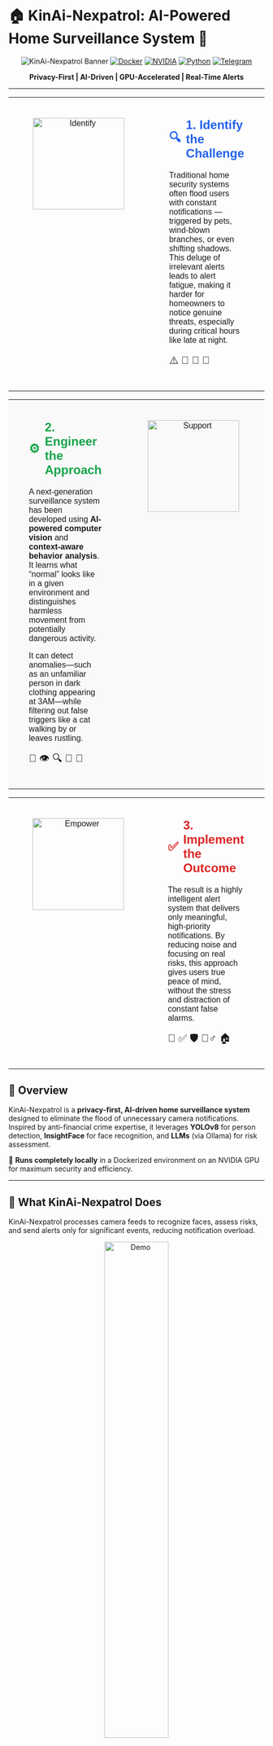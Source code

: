 # 🏠 KinAi-Nexpatrol: AI-Powered Home Surveillance System 🤖

<div align="center">

![KinAi-Nexpatrol Banner](https://img.shields.io/badge/KinAi--Nexpatrol-AI%20Surveillance-blue?style=for-the-badge&logo=security&logoColor=white)
[![Docker](https://img.shields.io/badge/Docker-Ready-2496ED?style=for-the-badge&logo=docker&logoColor=white)](https://www.docker.com/)
[![NVIDIA](https://img.shields.io/badge/NVIDIA-GPU%20Accelerated-76B900?style=for-the-badge&logo=nvidia&logoColor=white)](https://developer.nvidia.com/cuda-zone)
[![Python](https://img.shields.io/badge/Python-3.8+-3776AB?style=for-the-badge&logo=python&logoColor=white)](https://www.python.org/)
[![Telegram](https://img.shields.io/badge/Telegram-Alerts-26A5E4?style=for-the-badge&logo=telegram&logoColor=white)](https://telegram.org/)

**Privacy-First | AI-Driven | GPU-Accelerated | Real-Time Alerts**

</div>

---
<!-- Row 1: Identify the Challenge -->
<table style="width: 100%; border-collapse: collapse; font-family: sans-serif;">
  <tr>
    <td style="width: 200px; text-align: center; vertical-align: top; padding: 40px;">
      <img src="https://raw.githubusercontent.com/Logulokesh/VICTutorAI-Offline-Educational-Activity-Generator/main/identify.png"  width="180" alt="Identify" />
    </td>
    <td style="padding: 40px; vertical-align: top;">
      <h2 style="color: #2563eb; display: flex; align-items: center; gap: 10px; margin-top: 0;">
        <span style="font-size: 24px;">🔍</span> 1. Identify the Challenge
      </h2>
      <p>
        Traditional home security systems often flood users with constant notifications — triggered by pets, wind-blown branches, or even shifting shadows. This deluge of irrelevant alerts leads to alert fatigue, making it harder for homeowners to notice genuine threats, especially during critical hours like late at night.
      </p>
      <div style="font-size: 20px;">⚠️ 🚨 📱 🧠</div>
    </td>
  </tr>
</table>

<!-- Row 2: Engineer the Approach -->
<table style="width: 100%; border-collapse: collapse; font-family: sans-serif; background-color: #f9f9f9;">
  <tr>
    <td style="padding: 40px; vertical-align: top;">
      <h2 style="color: #16a34a; display: flex; align-items: center; gap: 10px; margin-top: 0;">
        <span style="font-size: 24px;">⚙️</span> 2. Engineer the Approach
      </h2>
      <p>
        A next-generation surveillance system has been developed using <strong>AI-powered computer vision</strong> and <strong>context-aware behavior analysis</strong>. It learns what “normal” looks like in a given environment and distinguishes harmless movement from potentially dangerous activity.
      </p>
      <p>
        It can detect anomalies—such as an unfamiliar person in dark clothing appearing at 3AM—while filtering out false triggers like a cat walking by or leaves rustling.
      </p>
      <div style="font-size: 20px;">🧠 👁️ 🔍 🤖 🎯</div>
    </td>
    <td style="width: 200px; text-align: center; vertical-align: top; padding: 40px;">
      <img src="https://raw.githubusercontent.com/Logulokesh/VICTutorAI-Offline-Educational-Activity-Generator/main/support.png"  width="180" alt="Support" />
    </td>
  </tr>
</table>

<!-- Row 3: Implement the Outcome -->
<table style="width: 100%; border-collapse: collapse; font-family: sans-serif;">
  <tr>
    <td style="width: 200px; text-align: center; vertical-align: top; padding: 40px;">
      <img src="https://raw.githubusercontent.com/Logulokesh/VICTutorAI-Offline-Educational-Activity-Generator/main/empower.png"  width="180" alt="Empower" />
    </td>
    <td style="padding: 40px; vertical-align: top;">
      <h2 style="color: #dc2626; display: flex; align-items: center; gap: 10px; margin-top: 0;">
        <span style="font-size: 24px;">✅</span> 3. Implement the Outcome
      </h2>
      <p>
        The result is a highly intelligent alert system that delivers only meaningful, high-priority notifications. By reducing noise and focusing on real risks, this approach gives users true peace of mind, without the stress and distraction of constant false alarms.
      </p>
      <div style="font-size: 20px;">🔔 ✅ 🛡️ 🧘‍♂️ 🏠</div>
    </td>
  </tr>
</table>

## 🎯 Overview

KinAi-Nexpatrol is a **privacy-first, AI-driven home surveillance system** designed to eliminate the flood of unnecessary camera notifications. Inspired by anti-financial crime expertise, it leverages **YOLOv8** for person detection, **InsightFace** for face recognition, and **LLMs** (via Ollama) for risk assessment. 

🔐 **Runs completely locally** in a Dockerized environment on an NVIDIA GPU for maximum security and efficiency.

---

## 🚀 What KinAi-Nexpatrol Does

KinAi-Nexpatrol processes camera feeds to recognize faces, assess risks, and send alerts only for significant events, reducing notification overload. 

<p align="center">
  <img src="logo.gif" alt="Demo" width="50%" />
</p>
---

## ✨ Key Features

| Feature | Description | Icon |
|---------|-------------|------|
| **Multi-Camera Support** | Process multiple camera feeds simultaneously | 📹 |
| **Advanced Face Recognition** | Identify family members vs unknown visitors | 👥 |
| **Persistent Visitor Tracking** | Track recurring visitors with unique ULIDs | 🔍 |
| **AI Risk Assessment** | Smart risk scoring using LLMs | 🧠 |
| **Instant Telegram Alerts** | Real-time notifications with images | 📱 |
| **Live Video Monitoring** | Real-time display with labeled bounding boxes | 🖥️ |
| **Dockerized Deployment** | Easy local setup with full privacy | 🐳 |
| **SQLite Database** | Comprehensive logging and audit trails | 💾 |
| **Auto Cleanup** | Automated image cleanup (24hr retention) | 🧹 |
| **Configurable Settings** | Customizable thresholds and cooldowns | ⚙️ |
| **n8n Workflow Automation** | Advanced notification workflows | 🔄 |
| **Training Module** | Learn and recognize family faces | 🎓 |

---

## 🏗️ System Architecture

<details>
<summary>📊 <strong>Click to view detailed system architecture</strong></summary>

```mermaid
classDiagram
    class Camera {
        +/dev/video0
        +/dev/video2
        +Capture Video Feed()
    }

    class NexpatrolAgent {
        +process_video()
        +create_labeled_image()
        +log_detection()
        +clean_old_images()
    }

    class YOLOv8 {
        +Detect Persons()
        +Return Bounding Boxes()
    }

    class InsightFace {
        +Extract Face Embeddings()
        +Detect Faces()
    }

    class VisitorTracker {
        +init_unknown_visitors_db()
        +check_previous_visitor()
        +store_unknown_visitor()
        +update_unknown_visitor()
    }

    class SurveillanceAgent {
        +process_unknown()
        +Send Webhook()
    }

    class FacesDB {
        +Store Known Face Embeddings
        +name, embedding, last_updated
    }

    class NexpatrolDB {
        +Store Detections
        +Store Known Persons
        +detections: timestamp, device, status
        +known_persons: name, embedding
    }

    class UnknownVisitorsDB {
        +Store Unknown Visitors
        +ulid, embedding, first_seen, last_seen
    }

    class N8nWorkflow {
        +Process Webhooks
        +AI Risk Assessment
        +Format Telegram Message
    }

    class OllamaLLM {
        +Analyze Image
        +Calculate Risk Score
    }

    class Telegram {
        +Send Notification()
        +Display Image and Metadata()
    }

    Camera --> NexpatrolAgent : Provides Video Feed
    NexpatrolAgent --> YOLOv8 : Person Detection
    NexpatrolAgent --> InsightFace : Face Recognition
    NexpatrolAgent --> VisitorTracker : Manage Visitors
    NexpatrolAgent --> FacesDB : Query Known Faces
    NexpatrolAgent --> NexpatrolDB : Log Detections
    NexpatrolAgent --> UnknownVisitorsDB : Store Unknowns
    NexpatrolAgent --> SurveillanceAgent : Trigger Webhook
    SurveillanceAgent --> N8nWorkflow : Send Webhook
    VisitorTracker --> UnknownVisitorsDB : Manage Data
    N8nWorkflow --> OllamaLLM : Risk Analysis
    N8nWorkflow --> Telegram : Send Alerts
    FacesDB --> InsightFace : Provide Embeddings
    NexpatrolDB --> NexpatrolAgent : Store Data
    UnknownVisitorsDB --> VisitorTracker : Store Data
```

</details>

### 🔧 Core Components

| Component | Purpose | Technology |
|-----------|---------|------------|
| 📷 **Camera** | Video capture from USB/IP cameras | OpenCV |
| ⚙️ **NexpatrolAgent** | Core processing engine | Python |
| 🤖 **YOLOv8 & InsightFace** | AI detection and recognition | Deep Learning |
| 🕵️ **VisitorTracker** | Unknown visitor management | SQLite |
| 🌐 **SurveillanceAgent** | Webhook trigger system | HTTP |
| 💾 **Databases** | Data persistence layer | SQLite |
| 📡 **N8nWorkflow** | Automation and notifications | n8n |
| 🧠 **OllamaLLM** | Risk assessment AI | Ollama |
| 📱 **Telegram** | Alert delivery system | Telegram Bot API |

---

## 🔄 Processing Flow

<details>
<summary>📈 <strong>Click to view detailed processing pipeline</strong></summary>

```mermaid
graph TD
    A[📹 Capture Video Feed Camera] --> B[⚙️ Process Frame NexpatrolAgent]
    B --> C{👤 Person Detected?}
    C -->|❌ No| A
    C -->|✅ Yes| D[😊 Extract Face Embedding InsightFace]
    D --> E{🔍 Known Face?}
    E -->|✅ Yes| F[📝 Log Known Person NexpatrolDB]
    E -->|❌ No| G[🕵️ Check Unknown Visitor VisitorTracker]
    G --> H{🔎 Previous Visitor?}
    H -->|✅ Yes| I[🔄 Update Visitor Record UnknownVisitorsDB]
    H -->|❌ No| J[🆕 Store New Visitor UnknownVisitorsDB]
    I --> K{⏳ Alert Cooldown OK?}
    J --> K
    K -->|❌ No| A
    K -->|✅ Yes| L[🌐 Send Webhook SurveillanceAgent]
    L --> M[🧠 AI Risk Assessment OllamaLLM via N8n]
    M --> N[📊 Format Alert Message N8nWorkflow]
    N --> O[📱 Send Telegram Notification]
    F --> P[🖥️ Display Labeled Video NexpatrolAgent]
    K --> P
    O --> P
```

</details>

---

## 📡 n8n Workflow Automation

The **n8n workflow** (`PATROL.json`) is the brain of KinAi-Nexpatrol's notification system:

### 🎯 Key Functions
- 🌐 **Webhook Processing**: Receives alerts from each camera endpoint
- 🚦 **Smart Routing**: Separates new vs known visitor alerts
- 🧠 **Risk Analysis**: AI-powered threat assessment via Ollama
- 📝 **Message Formatting**: Creates rich MarkdownV2 alerts
- 📱 **Telegram Delivery**: Sends notifications with images

### 🚀 Quick Setup
```bash
# Start services
docker-compose -f docker-compose.yml up -d

# Access n8n dashboard
open http://localhost:5678

# Import workflow
# Upload PATROL.json via n8n interface

# Configure Telegram bot
# Update chatId and telegramApi token in workflow
```

---

## 🎓 Training Module

### 🎯 Purpose
Train KinAi-Nexpatrol to recognize your family members and trusted individuals, dramatically reducing false alerts.

### 📋 Features
- 😊 **Personalization**: Distinguish family from strangers
- 🎯 **Accuracy**: Custom training on your footage
- 🔒 **Privacy**: All processing stays local

### 🚀 Usage
```bash
# 1. Prepare training videos
mkdir footage/
cp your_family_videos.mp4 footage/

# 2. Run training
docker exec -it nexpatrol_agent python3 /app/src/train_faces.py

# 3. Verify results
# Check faces.db for new entries
```

---

## ⚠️ Risk Assessment System

KinAi-Nexpatrol uses **anti-financial crime principles** for intelligent threat detection:

### 📊 Risk Scoring Matrix

| 🚨 Risk Factor | 🆕 New Visitor | 👤 Known Visitor | Description |
|---------------|---------------|-----------------|-------------|
| 😷 **Face Mask** | +3 | +1 | Surgical/cloth mask obscuring face |
| 🧥 **Full Hoodie** | +4 | +2 | Hood up, face partially hidden |
| 🔪 **Weapon/Suspicious Object** | +5 | +3 | Visible weapon or concerning item |
| 🌙 **Nighttime (10PM-5AM)** | +2 | +1 | Activity during late hours |
| 🚫 **Restricted Area** | +2 | +1 | Presence in designated zones |

### 🚦 Alert Levels

| Level | Score Range | Action | Icon |
|-------|------------|--------|------|
| **Low** | 0-2 | Monitor only | ✅ |
| **Medium** | 3-4 | Standard alert | ⚠️ |
| **High** | 5-6 | Priority notification | 🚨 |
| **Very High** | 7-8 | Urgent alert | 🔴 |
| **Extreme** | 9+ | Emergency notification | 🆘 |

---

## 🛠️ Installation Guide

### 📋 Prerequisites

| Requirement | Specification | Purpose |
|------------|---------------|---------|
| 🖥️ **Hardware** | NVIDIA GPU (RTX 3060+) | AI model acceleration |
| 🐳 **Software** | Docker + Docker Compose | Containerization |
| 🔧 **Drivers** | NVIDIA CUDA drivers | GPU support |
| 📷 **Cameras** | USB/IP cameras | Video input |
| 🤖 **Models** | YOLOv8, InsightFace buffalo_l | AI processing |
| 📱 **Telegram** | Bot token + Chat ID | Notifications |

### 🚀 Quick Start

```bash
# 1️⃣ Clone repository
git clone https://github.com/yourusername/kinai-nexpatrol.git
cd kinai-nexpatrol

# 2️⃣ Configure settings
nano configs/config.ini

# 3️⃣ Setup AI models
# Place yolov8n.pt and buffalo_l in models/

# 4️⃣ Build and run
docker-compose -f docker-compose.yml up -d

# 5️⃣ Configure Telegram in n8n workflow
# Update PATROL.json with your bot credentials

# 6️⃣ Optional: Train on family faces
docker exec -it nexpatrol_agent python3 /app/src/train_faces.py
```

### ⚙️ Configuration Example

<details>
<summary>📝 <strong>Click to view config.ini template</strong></summary>

```ini
[Paths]
BASE_DIR=/app
DETECTED_DIR=/app/detected_faces
FACES_DB_PATH=/app/data/faces.db
NEXPATROL_DB_PATH=/app/data/nexpatrol.db
MODEL_PATH=/app/models/yolov8n.pt

[Cameras]
CAMERA_0=/dev/video0
CAMERA_1=/dev/video2

[Settings]
COOLDOWN_PERIOD=300
VERIFICATION_WINDOW=60
MIN_DETECTIONS=3
THRESHOLD=0.6
SAVE_COOLDOWN=60
MIN_CONFIDENCE=0.5
```

</details>

---

## 📖 Usage Guide

### 🎮 Daily Operations

| Action | Method | Result |
|--------|--------|--------|
| 📺 **Monitor Live Feed** | X11 forwarding/local display | Real-time labeled video |
| 📱 **Receive Alerts** | Telegram app | Risk-assessed notifications |
| 📜 **Review History** | Check logs/databases | Audit trail of all events |
| ⚙️ **Adjust Settings** | Edit config.ini | Fine-tune sensitivity |

### 📊 Monitoring & Logs

```bash
# View live logs
docker logs -f nexpatrol_agent

# Check detection database
sqlite3 /app/data/nexpatrol.db "SELECT * FROM detections LIMIT 10;"

# Review visitor database  
sqlite3 /app/data/unknown_visitors.db "SELECT * FROM visitors;"
```

---

## 🤝 Contributing

We welcome contributions! Here's how to get involved:

### 🔄 Development Workflow

```bash
# 1️⃣ Fork the repository
gh repo fork yourusername/kinai-nexpatrol

# 2️⃣ Create feature branch
git checkout -b feature/amazing-new-feature

# 3️⃣ Make your changes
# ... code awesome features ...

# 4️⃣ Commit with clear message
git commit -m "✨ Add amazing new feature"

# 5️⃣ Push and create PR
git push origin feature/amazing-new-feature
gh pr create
```

### 📋 Contribution Areas
- 🐛 **Bug Fixes**: Help us squash issues
- ✨ **New Features**: Add exciting capabilities  
- 📚 **Documentation**: Improve guides and examples
- 🧪 **Testing**: Expand test coverage
- 🎨 **UI/UX**: Enhance user experience

See [CONTRIBUTING.md](CONTRIBUTING.md) for detailed guidelines.

---

## 📜 License

This project is licensed under the **MIT License**. See [LICENSE](LICENSE) for full details.

---

## 🙌 Acknowledgments

### 🛠️ Powered By
- **[YOLOv8](https://github.com/ultralytics/ultralytics)** - Object detection
- **[InsightFace](https://github.com/deepinsight/insightface)** - Face recognition  
- **[Ollama](https://ollama.ai/)** - Local LLM inference
- **[n8n](https://n8n.io/)** - Workflow automation

### 💡 Inspiration
- Anti-financial crime risk assessment principles
- Privacy-first surveillance architecture
- Community-driven open source development

---

## 📞 Support & Contact

<div align="center">

### 🔗 Get Help & Connect

[![GitHub Issues](https://img.shields.io/badge/GitHub-Issues-181717?style=for-the-badge&logo=github&logoColor=white)](https://github.com/yourusername/kinai-nexpatrol/issues)
[![LinkedIn](https://img.shields.io/badge/LinkedIn-Connect-0077B5?style=for-the-badge&logo=linkedin&logoColor=white)](https://linkedin.com/in/yourprofile)
[![Discord](https://img.shields.io/badge/Discord-Community-5865F2?style=for-the-badge&logo=discord&logoColor=white)](https://discord.gg/yourcommunity)

**🛡️ Secure your home with KinAi-Nexpatrol!**

*For technical issues, feature requests, or collaboration opportunities, don't hesitate to reach out.*

</div>

---

<div align="center">

### ⭐ Star this repo if KinAi-Nexpatrol helps secure your home!

**Made with ❤️ for the privacy-conscious security community**

</div>
